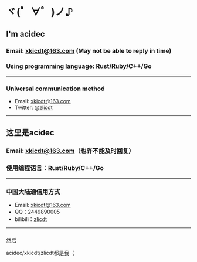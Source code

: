 # ヾ(゜∀゜)ノ♪
## I'm acidec

### Email: xkicdt@163.com (May not be able to reply in time)

### Using programming language: Rust/Ruby/C++/Go

***

### Universal communication method

* Email: xkicdt@163.com
* Twitter: [@zlicdt](https://twitter.com/zlicdt)

***

## 这里是acidec

### Email: xkicdt@163.com（也许不能及时回复）

### 使用编程语言：Rust/Ruby/C++/Go

***

### 中国大陆通信用方式

* Email: xkicdt@163.com
* QQ：2449890005
* bilibili：[zlicdt](https://space.bilibili.com/356035165)

***
### 

然后

acidec/xkicdt/zlicdt都是我（
